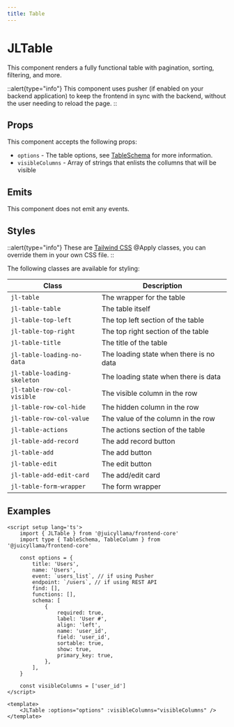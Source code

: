 ```yaml
---
title: Table
---
```


# JLTable

This component renders a fully functional table with pagination, sorting, filtering, and more.

::alert{type="info"}
This component uses pusher (if enabled on your backend application) to keep the frontend in sync with the backend, without the user needing to reload the page.
::

## Props

This component accepts the following props:

- `options` - The table options, see [TableSchema](/frontend/quasar/types/table.html) for more information.
- `visibleColumns` - Array of strings that enlists the collumns that will be visible

## Emits

This component does not emit any events.

## Styles

::alert{type="info"}
These are [Tailwind CSS](https://tailwindcss.com/docs/reusing-styles#extracting-classes-with-apply) @Apply classes, you can override them in your own CSS file.
::

The following classes are available for styling:

| Class | Description |
--- | ---
| `jl-table` | The wrapper for the table |
| `jl-table-table` | The table itself |
| `jl-table-top-left` | The top left section of the table |
| `jl-table-top-right` | The top right section of the table |
| `jl-table-title` | The title of the table |
| `jl-table-loading-no-data` | The loading state when there is no data |
| `jl-table-loading-skeleton` | The loading state when there is data |
| `jl-table-row-col-visible` | The visible column in the row |
| `jl-table-row-col-hide` | The hidden column in the row |
| `jl-table-row-col-value` | The value of the column in the row |
| `jl-table-actions` | The actions section of the table |
| `jl-table-add-record` | The add record button |
| `jl-table-add` | The add button |
| `jl-table-edit` | The edit button |
| `jl-table-add-edit-card` | The add/edit card |
| `jl-table-form-wrapper` | The form wrapper |


## Examples

```vue
<script setup lang='ts'>
    import { JLTable } from '@juicyllama/frontend-core'
    import type { TableSchema, TableColumn } from '@juicyllama/frontend-core'

    const options = {
        title: 'Users',
        name: 'Users',
        event: `users_list`, // if using Pusher
        endpoint: `/users`, // if using REST API
        find: [],
        functions: [],
        schema: [
            {
                required: true,
                label: 'User #',
                align: 'left',
                name: 'user_id',
                field: 'user_id',
                sortable: true,
                show: true,
                primary_key: true,
            },
        ],
    }

    const visibleColumns = ['user_id']
</script>

<template>
    <JLTable :options="options" :visibleColumns="visibleColumns" />
</template>

```
